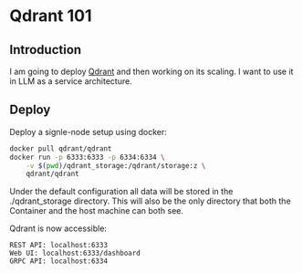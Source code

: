 # Qdrant 101

## Introduction

I am going to deploy [Qdrant](https://qdrant.tech/) and then working on its scaling. I want to use it in LLM as a service architecture.

## Deploy

Deploy a signle-node setup using docker:

```bash
docker pull qdrant/qdrant
docker run -p 6333:6333 -p 6334:6334 \
    -v $(pwd)/qdrant_storage:/qdrant/storage:z \
    qdrant/qdrant
```

Under the default configuration all data will be stored in the ./qdrant_storage directory. 
This will also be the only directory that both the Container and the host machine can both see.

Qdrant is now accessible:

    REST API: localhost:6333
    Web UI: localhost:6333/dashboard
    GRPC API: localhost:6334
